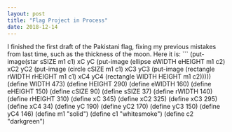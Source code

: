 ```yaml
---
layout: post
title: "Flag Project in Process"
date: 2018-12-14
---
```


I finished the first draft of the Pakistani flag, fixing my previous mistakes from last time, such as the thickness of the moon.
Here it is: ```
(put-image(star sSIZE m1 c1)
          xC yC
          (put-image (ellipse  eWIDTH eHEIGHT m1 c2)
                     xC2 yC2
                     (put-image (circle cSIZE m1 c1)
                                xC3 yC3
                                (put-image (rectangle rWIDTH rHEIGHT m1 c1)
                                           xC4 yC4
                                           (rectangle WIDTH HEIGHT m1 c2)))))
(define WIDTH 473)
(define HEIGHT 290)
(define eWIDTH 160)
(define eHEIGHT 150)
(define cSIZE 90)
(define sSIZE 37)
(define rWIDTH 140)
(define rHEIGHT 310)
(define xC 345)
(define xC2 325)
(define xC3 295)
(define xC4 34)
(define yC 190)
(define yC2 170)
(define yC3 150)
(define yC4 146)
(define m1 "solid")
(define c1 "whitesmoke")
(define c2 "darkgreen")
```
